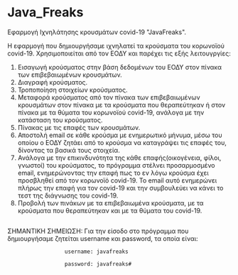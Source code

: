 # Java_Freaks

Εφαρμογή Ιχνηλάτησης κρουσμάτων covid-19 "JavaFreaks".

Η εφαρμογή που δημιουργήσαμε ιχνηλατεί τα κρούσματα του κορωνοϊού covid-19. Χρησιμοποιείται από τον ΕΟΔΥ και παρέχει τις εξής λειτουγργίες:

1) Εισαγωγή κρούσματος στην βάση δεδομένων του ΕΟΔΥ στον πίνακα των επιβεβαιωμένων κρουσμάτων.
2) Διαγραφή κρούσματος.
3) Τροποποίηση στοιχείων κρούσματος.
4) Μεταφορά κρούσματος από τον πίνακα των επιβεβαιωμένων κρουσμάτων στον πίνακα με τα κρούσματα που θεραπεύτηκαν ή στον πίνακα με τα θύματα του κορωνοϊού covid-19, ανάλογα με την κατάσταση του κρούσματος.
5) Πίνακας με τις επαφές των κρουσμάτων.
6) Αποστολή email σε κάθε κρούσμα με ενημερωτικό μήνυμα, μέσω του οποίου ο ΕΟΔΥ ζητάει από το κρούσμα να καταγράψει τις επαφές του, δίνοντας τα βασικά τους στοιχεία.
7) Ανάλογα με την επικινδυνότητα της κάθε επαφής(οικογένεια, φίλοι, γνωστοί) του κρούσματος, το πρόγραμμα στέλνει προσαρμοσμένο email, ενημερώνοντας την επαφή πως το εν λόγω κρούσμα έχει προσβληθεί από τον κορωνοϊό covid-19.
   Το email αυτό ενημερώνει πλήρως την επαφή  για τον covid-19 και την συμβουλεύει να κάνει το τεστ της διάγνωσης του covid-19. 
8) Προβολή των πινάκων με τα επιβεβαιωμένα κρούσματα, με τα κρούσματα που θεραπεύτηκαν και με τα θύματα του covid-19.



##
ΣΗΜΑΝΤΙΚΗ ΣΗΜΕΙΩΣΗ: Για την είσοδο στο πρόγραμμα που δημιουργήσαμε ζητείται username και password, τα οποία είναι:

                      username: javafreaks
                      
                      password: javafreaks#
##
